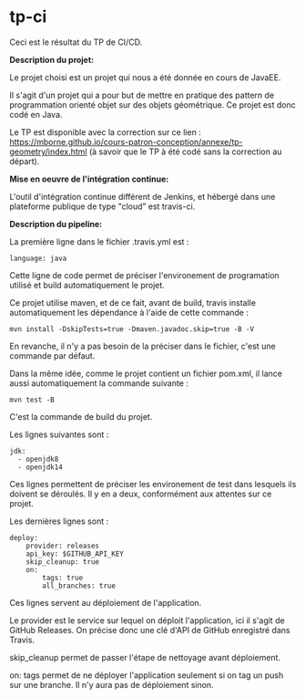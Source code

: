 # tp-ci

Ceci est le résultat du TP de CI/CD.


**Description du projet:**

Le projet choisi est un projet qui nous a été donnée en cours de JavaEE.

Il s'agit d'un projet qui a pour but de mettre en pratique des pattern de programmation orienté objet sur des objets géométrique.
Ce projet est donc codé en Java.

Le TP est disponible avec la correction sur ce lien :
https://mborne.github.io/cours-patron-conception/annexe/tp-geometry/index.html
(à savoir que le TP à été codé sans la correction au départ).


**Mise en oeuvre de l'intégration continue:**

L'outil d'intégration continue différent de Jenkins, et hébergé dans une plateforme publique de type "cloud” est travis-ci.

**Description du pipeline:**

La première ligne dans le fichier .travis.yml est :

    language: java

Cette ligne de code permet de préciser l'environement de programation utilisé et build automatiquement le projet.

Ce projet utilise maven, et de ce fait, avant de build, travis installe automatiquement les dépendance à l'aide de cette commande :

    mvn install -DskipTests=true -Dmaven.javadoc.skip=true -B -V

En revanche, il n'y a pas besoin de la préciser dans le fichier, c'est une commande par défaut.

Dans la même idée, comme le projet contient un fichier pom.xml, il lance aussi automatiquement la commande suivante :

    mvn test -B

C'est la commande de build du projet.

Les lignes suivantes sont :

    jdk:
      - openjdk8
      - openjdk14

Ces lignes permettent de préciser les environement de test dans lesquels ils doivent se déroulés. Il y en a deux, conformément aux attentes sur ce projet.

Les dernières lignes sont :

    deploy:
        provider: releases
        api_key: $GITHUB_API_KEY
        skip_cleanup: true
        on:
            tags: true
            all_branches: true

Ces lignes servent au déploiement de l'application.

Le provider est le service sur lequel on déploit l'application, ici il s'agit de GitHub Releases. On précise donc une clé d'API de GitHub enregistré dans Travis.

skip_cleanup permet de passer l'étape de nettoyage avant déploiement.

on: tags permet de ne déployer l'application seulement si on tag un push sur une branche. Il n'y aura pas de déploiement sinon.
